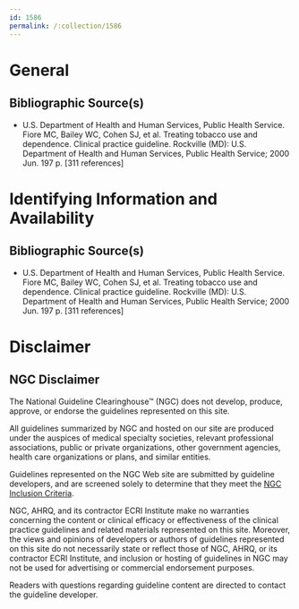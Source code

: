 ```yaml
---
id: 1586
permalink: /:collection/1586
---
```


# General

## Bibliographic Source(s)

- U.S. Department of Health and Human Services, Public Health Service. Fiore MC, Bailey WC, Cohen SJ, et al. Treating tobacco use and dependence. Clinical practice guideline. Rockville (MD): U.S. Department of Health and Human Services, Public Health Service; 2000 Jun. 197 p. [311 references]

# Identifying Information and Availability

## Bibliographic Source(s)

- U.S. Department of Health and Human Services, Public Health Service. Fiore MC, Bailey WC, Cohen SJ, et al. Treating tobacco use and dependence. Clinical practice guideline. Rockville (MD): U.S. Department of Health and Human Services, Public Health Service; 2000 Jun. 197 p. [311 references]

# Disclaimer

## NGC Disclaimer

The National Guideline Clearinghouse™ (NGC) does not develop, produce, approve, or endorse the guidelines represented on this site.

All guidelines summarized by NGC and hosted on our site are produced under the auspices of medical specialty societies, relevant professional associations, public or private organizations, other government agencies, health care organizations or plans, and similar entities.

Guidelines represented on the NGC Web site are submitted by guideline developers, and are screened solely to determine that they meet the [NGC Inclusion Criteria](/help-and-about/summaries/inclusion-criteria).

NGC, AHRQ, and its contractor ECRI Institute make no warranties concerning the content or clinical efficacy or effectiveness of the clinical practice guidelines and related materials represented on this site. Moreover, the views and opinions of developers or authors of guidelines represented on this site do not necessarily state or reflect those of NGC, AHRQ, or its contractor ECRI Institute, and inclusion or hosting of guidelines in NGC may not be used for advertising or commercial endorsement purposes.

Readers with questions regarding guideline content are directed to contact the guideline developer.

